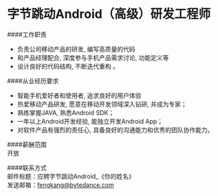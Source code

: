 字节跳动Android（高级）研发工程师
==========  
####工作职责  
- 负责公司移动产品的研发, 编写高质量的代码
- 和产品经理配合, 深度参与手机产品需求讨论, 功能定义等
- 设计良好的代码结构, 不断迭代重构 。
  
####从业经历要求  
- 智能手机爱好者和使用者, 追求良好的用户体验 
- 热爱移动产品研发, 愿意在移动开发领域深入钻研, 并成为专家； 
- 熟练掌握JAVA, 熟悉Android SDK；
- 一年以上Android开发经验, 能独立开发Android App；
- 对软件产品有强烈的责任心, 具备良好的沟通能力和优秀的团队协作能力。    
  
####薪酬范围  
开放
  
####联系方式  
邮件标题：应聘字节跳动Android_《你的姓名》  
发送邮箱：[fengkang@bytedance.com](mailto:fengkang@bytedance.com)  
